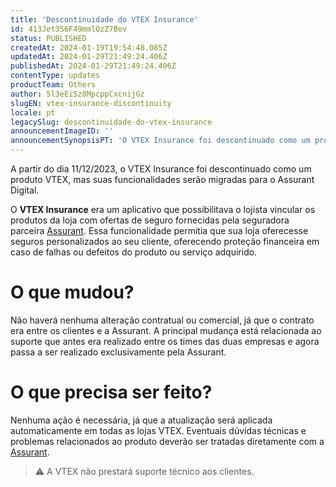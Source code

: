 ```yaml
---
title: 'Descontinuidade do VTEX Insurance'
id: 413Jet3S6F49mmlQzZ7Bev
status: PUBLISHED
createdAt: 2024-01-19T19:54:48.085Z
updatedAt: 2024-01-29T21:49:24.406Z
publishedAt: 2024-01-29T21:49:24.406Z
contentType: updates
productTeam: Others
author: 5l3eEiSz8MpcppCxcnijGz
slugEN: vtex-insurance-discontinuity
locale: pt
legacySlug: descontinuidade-do-vtex-insurance
announcementImageID: ''
announcementSynopsisPT: 'O VTEX Insurance foi descontinuado como um produto VTEX, mas continuará existindo como Assurant Digital.'
---
```


A partir do dia 11/12/2023, o VTEX Insurance foi descontinuado como um produto VTEX, mas suas funcionalidades serão migradas para o Assurant Digital.

O **VTEX Insurance** era um aplicativo que possibilitava o lojista vincular os produtos da loja com ofertas de seguro fornecidas pela seguradora parceira [Assurant](https://www.assurant.com.br/). Essa funcionalidade permitia que sua loja oferecesse seguros personalizados ao seu cliente, oferecendo proteção financeira em caso de falhas ou defeitos do produto ou serviço adquirido. 

# O que mudou?

Não haverá nenhuma alteração contratual ou comercial, já que o contrato era entre os clientes e a Assurant. A principal mudança está relacionada ao suporte que antes era realizado entre os times das duas empresas e agora passa a ser realizado exclusivamente pela Assurant.
# O que precisa ser feito?

Nenhuma ação é necessária, já que a atualização será aplicada automaticamente em todas as lojas VTEX. Eventuais dúvidas técnicas e problemas relacionados ao produto deverão ser tratadas diretamente com a [Assurant](https://www.assurant.com.br/). 

> ⚠️ A VTEX não prestará suporte técnico aos clientes.

